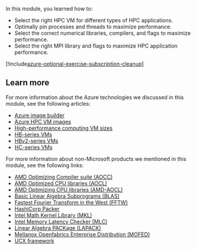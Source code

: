 In this module, you learned how to:

- Select the right HPC VM for different types of HPC applications.
- Optimally pin processes and threads to maximize performance.
- Select the correct numerical libraries, compilers, and flags to maximize performance.
- Select the right MPI library and flags to maximize HPC application performance.

[!include[azure-optional-exercise-subscription-cleanup](../../../includes/azure-optional-exercise-subscription-cleanup.md)]

## Learn more

For more information about the Azure technologies we discussed in this module, see the following articles:

- [Azure image builder](/azure/virtual-machines/image-builder-overview)
- [Azure HPC VM images](https://techcommunity.microsoft.com/t5/azure-compute/azure-hpc-vm-images/ba-p/977094)
- [High-performance computing VM sizes](/azure/virtual-machines/sizes-hpc)
- [HB-series VMs](/azure/virtual-machines/hb-series)
- [HBv2-series VMs](/azure/virtual-machines/hbv2-series)
- [HC-series VMs](/azure/virtual-machines/hc-series)

For more information about non-Microsoft products we mentioned in this module, see the following links:

- [AMD Optimizing Compiler suite (AOCC)](https://developer.amd.com/amd-aocc/)
- [AMD Optimized CPU libraries (AOCL)](https://developer.amd.com/amd-aocl/)
- [AMD Optimizing CPU libraries (AMD-AOCL)](https://developer.amd.com/amd-aocl/)
- [Basic Linear Algebra Subprograms (BLAS)](https://www.netlib.org/blas/)
- [Fastest Fourier Transform in the West (FFTW)](http://www.fftw.org)
- [HashiCorp Packer](https://www.packer.io/)
- [Intel Math Kernel Library (MKL)](https://software.intel.com/content/www/us/en/develop/tools/oneapi/components/onemkl.html)
- [Intel Memory Latency Checker (MLC)](https://software.intel.com/content/www/us/en/develop/articles/intelr-memory-latency-checker.html)
- [Linear Algebra PACKage (LAPACK)](https://www.netlib.org/lapack/)
- [Mellanox Openfabrics Enterprise Distribution (MOFED)](https://www.mellanox.com/products/infiniband-drivers/linux/mlnx_ofed)
- [UCX framework](https://www.openucx.org/)